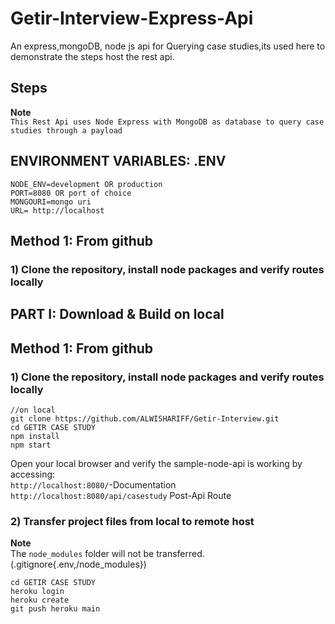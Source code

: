# Getir-Interview-Express-Api 
An express,mongoDB, node js api for Querying case studies,its used here to demonstrate the steps host the rest api.     

## Steps

**Note**  
`This Rest Api uses Node Express with MongoDB as database to query case studies through a payload
`   
   
## ENVIRONMENT VARIABLES: .ENV
```
NODE_ENV=development OR production
PORT=8080 OR port of choice
MONGOURI=mongo uri
URL= http://localhost

```
## Method 1: From github
### 1) Clone the repository, install node packages  and verify routes locally
## PART I: Download & Build on local

## Method 1: From github
### 1) Clone the repository, install node packages  and verify routes locally

``` 
//on local
git clone https://github.com/ALWISHARIFF/Getir-Interview.git
cd GETIR CASE STUDY
npm install
npm start
```

Open your local browser and verify the sample-node-api is working by accessing:    
`http://localhost:8080/`-Documentation 
`http://localhost:8080/api/casestudy` Post-Api Route  
   
   


### 2) Transfer project files from local to remote host

**Note**  
The `node_modules` folder will not be transferred.(.gitignore{.env,/node_modules})

```
cd GETIR CASE STUDY
heroku login
heroku create
git push heroku main

```
